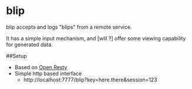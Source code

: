 # blip

blip accepts and logs "blips" from a remote service.

It has a simple input mechanism, and [will ?] offer some viewing capability for generated data.

##Setup

* Based on [Open Resty](http://openresty.org/)
* Simple http based interface
    * http://localhost:7777/blip?key=here.there&session=123
